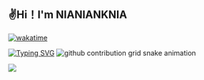 ## ✌️Hi！I'm NIANIANKNIA

[![wakatime](https://wakatime.com/badge/user/a2d785d3-a26c-467b-9112-333ba2bee9e8.svg?style=for-the-badge)](https://wakatime.com/@a2d785d3-a26c-467b-9112-333ba2bee9e8)

[![Typing SVG](https://readme-typing-svg.demolab.com?font=ZCOOL+KuaiLe&size=30&pause=1000&center=true&vCenter=true&random=false&width=435&lines=%E5%92%95%E5%92%95%E5%92%95%E6%98%AF%E6%9E%81%E5%A5%BD%E7%9A%84%EF%BC%81%EF%BC%81%EF%BC%81)](https://git.io/typing-svg)
<picture>
  <source media="(prefers-color-scheme: dark)" srcset="https://raw.githubusercontent.com/NIANIANKNIA/NIANIANKNIA/output/github-contribution-grid-snake-dark.svg">
  <source media="(prefers-color-scheme: light)" srcset="https://raw.githubusercontent.com/NIANIANKNIA/NIANIANKNIA/output/github-contribution-grid-snake.svg">
  <img alt="github contribution grid snake animation" src="https://raw.githubusercontent.comNIANIANKNIA/NIANIANKNIA/output/github-contribution-grid-snake.svg">
</picture>

![](https://github-readme-streak-stats.herokuapp.com/?user=NIANIANKNIA)




